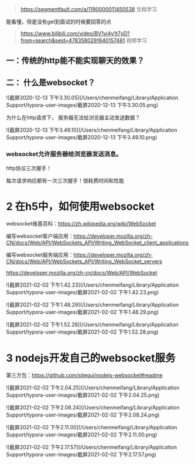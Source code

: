 > https://segmentfault.com/a/1190000011450538  文档学习

能看懂，但是没有get到面试的时候要回答的点



> https://www.bilibili.com/video/BV1yi4y1t7yD?from=search&seid=4783580291640157481   视频学习

## 一：传统的http能不能实现聊天的效果？

## 二： 什么是websocket？

![截屏2020-12-13 下午3.30.05](/Users/chenmeifang/Library/Application Support/typora-user-images/截屏2020-12-13 下午3.30.05.png)

为什么在http请求下， 服务器无法给浏览器主动发送数据？

![截屏2020-12-13 下午3.49.10](/Users/chenmeifang/Library/Application Support/typora-user-images/截屏2020-12-13 下午3.49.10.png)

### websocket允许服务器给浏览器发送消息。

http协议三次握手！

每次请求响应都有一次三次握手！很耗费时间和性能

 # 2 在h5中，如何使用websocket

websocket维基百科：https://zh.wikipedia.org/wiki/WebSocket

编写websocket客户端应用：https://developer.mozilla.org/zh-CN/docs/Web/API/WebSockets_API/Writing_WebSocket_client_applications

编写websocket服务端应用：https://developer.mozilla.org/zh-CN/docs/Web/API/WebSockets_API/Writing_WebSocket_servers

https://developer.mozilla.org/zh-cn/docs/Web/API/WebSocket

![截屏2021-02-02 下午1.42.23](/Users/chenmeifang/Library/Application Support/typora-user-images/截屏2021-02-02 下午1.42.23.png)



![截屏2021-02-02 下午1.48.29](/Users/chenmeifang/Library/Application Support/typora-user-images/截屏2021-02-02 下午1.48.29.png)

![截屏2021-02-02 下午1.52.28](/Users/chenmeifang/Library/Application Support/typora-user-images/截屏2021-02-02 下午1.52.28.png)

# 3 nodejs开发自己的websocket服务

第三方包：https://github.com/sitegui/nodejs-websocket#readme

![截屏2021-02-02 下午2.04.25](/Users/chenmeifang/Library/Application Support/typora-user-images/截屏2021-02-02 下午2.04.25.png)

![截屏2021-02-02 下午2.08.24](/Users/chenmeifang/Library/Application Support/typora-user-images/截屏2021-02-02 下午2.08.24.png)

 ![截屏2021-02-02 下午2.11.00](/Users/chenmeifang/Library/Application Support/typora-user-images/截屏2021-02-02 下午2.11.00.png)

![截屏2021-02-02 下午2.17.57](/Users/chenmeifang/Library/Application Support/typora-user-images/截屏2021-02-02 下午2.17.57.png)



